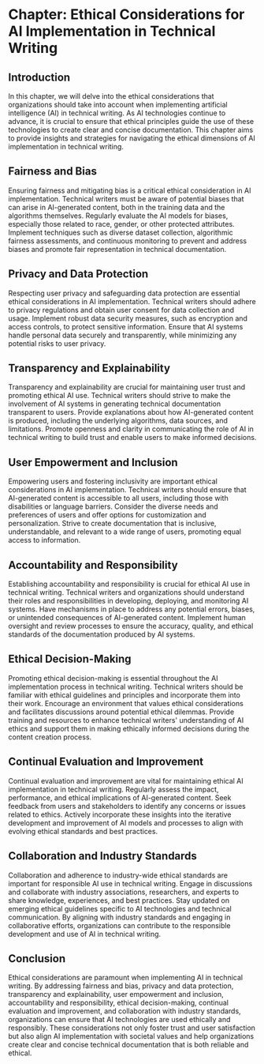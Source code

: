 Chapter: Ethical Considerations for AI Implementation in Technical Writing
==========================================================================

Introduction
------------

In this chapter, we will delve into the ethical considerations that organizations should take into account when implementing artificial intelligence (AI) in technical writing. As AI technologies continue to advance, it is crucial to ensure that ethical principles guide the use of these technologies to create clear and concise documentation. This chapter aims to provide insights and strategies for navigating the ethical dimensions of AI implementation in technical writing.

Fairness and Bias
-----------------

Ensuring fairness and mitigating bias is a critical ethical consideration in AI implementation. Technical writers must be aware of potential biases that can arise in AI-generated content, both in the training data and the algorithms themselves. Regularly evaluate the AI models for biases, especially those related to race, gender, or other protected attributes. Implement techniques such as diverse dataset collection, algorithmic fairness assessments, and continuous monitoring to prevent and address biases and promote fair representation in technical documentation.

Privacy and Data Protection
---------------------------

Respecting user privacy and safeguarding data protection are essential ethical considerations in AI implementation. Technical writers should adhere to privacy regulations and obtain user consent for data collection and usage. Implement robust data security measures, such as encryption and access controls, to protect sensitive information. Ensure that AI systems handle personal data securely and transparently, while minimizing any potential risks to user privacy.

Transparency and Explainability
-------------------------------

Transparency and explainability are crucial for maintaining user trust and promoting ethical AI use. Technical writers should strive to make the involvement of AI systems in generating technical documentation transparent to users. Provide explanations about how AI-generated content is produced, including the underlying algorithms, data sources, and limitations. Promote openness and clarity in communicating the role of AI in technical writing to build trust and enable users to make informed decisions.

User Empowerment and Inclusion
------------------------------

Empowering users and fostering inclusivity are important ethical considerations in AI implementation. Technical writers should ensure that AI-generated content is accessible to all users, including those with disabilities or language barriers. Consider the diverse needs and preferences of users and offer options for customization and personalization. Strive to create documentation that is inclusive, understandable, and relevant to a wide range of users, promoting equal access to information.

Accountability and Responsibility
---------------------------------

Establishing accountability and responsibility is crucial for ethical AI use in technical writing. Technical writers and organizations should understand their roles and responsibilities in developing, deploying, and monitoring AI systems. Have mechanisms in place to address any potential errors, biases, or unintended consequences of AI-generated content. Implement human oversight and review processes to ensure the accuracy, quality, and ethical standards of the documentation produced by AI systems.

Ethical Decision-Making
-----------------------

Promoting ethical decision-making is essential throughout the AI implementation process in technical writing. Technical writers should be familiar with ethical guidelines and principles and incorporate them into their work. Encourage an environment that values ethical considerations and facilitates discussions around potential ethical dilemmas. Provide training and resources to enhance technical writers' understanding of AI ethics and support them in making ethically informed decisions during the content creation process.

Continual Evaluation and Improvement
------------------------------------

Continual evaluation and improvement are vital for maintaining ethical AI implementation in technical writing. Regularly assess the impact, performance, and ethical implications of AI-generated content. Seek feedback from users and stakeholders to identify any concerns or issues related to ethics. Actively incorporate these insights into the iterative development and improvement of AI models and processes to align with evolving ethical standards and best practices.

Collaboration and Industry Standards
------------------------------------

Collaboration and adherence to industry-wide ethical standards are important for responsible AI use in technical writing. Engage in discussions and collaborate with industry associations, researchers, and experts to share knowledge, experiences, and best practices. Stay updated on emerging ethical guidelines specific to AI technologies and technical communication. By aligning with industry standards and engaging in collaborative efforts, organizations can contribute to the responsible development and use of AI in technical writing.

Conclusion
----------

Ethical considerations are paramount when implementing AI in technical writing. By addressing fairness and bias, privacy and data protection, transparency and explainability, user empowerment and inclusion, accountability and responsibility, ethical decision-making, continual evaluation and improvement, and collaboration with industry standards, organizations can ensure that AI technologies are used ethically and responsibly. These considerations not only foster trust and user satisfaction but also align AI implementation with societal values and help organizations create clear and concise technical documentation that is both reliable and ethical.
